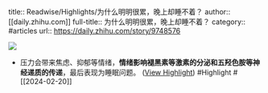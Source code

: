 title:: Readwise/Highlights/为什么明明很累，晚上却睡不着？
author:: [[daily.zhihu.com]]
full-title:: 为什么明明很累，晚上却睡不着？
category:: #articles
url:: https://daily.zhihu.com/story/9748576

![](https://readwise-assets.s3.amazonaws.com/static/images/article0.00998d930354.png)
- 压力会带来焦虑、抑郁等情绪，**情绪影响褪黑素等激素的分泌和五羟色胺等神经递质的传递**，最后表现为睡眠问题。 ([View Highlight](https://read.readwise.io/read/01hq2b7kcy2kzphm8p76zx78b7)) #Highlight #[[2024-02-20]]